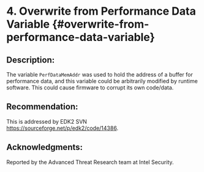 # 4. Overwrite from Performance Data Variable {#overwrite-from-performance-data-variable}


## Description:


The variable ```PerfDataMemAddr``` was used to hold the address of a buffer for performance data, and this variable could be arbitrarily modified by runtime software. This could cause firmware to corrupt its own code/data.


## Recommendation:


This is addressed by EDK2 SVN https://sourceforge.net/p/edk2/code/14386.


## Acknowledgments:


Reported by the Advanced Threat Research team at Intel Security.


